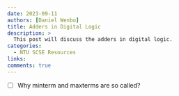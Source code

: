 ```yaml
---
date: 2023-09-11
authors: [Daniel Wenbo]
title: Adders in Digital Logic
description: >
  This post will discuss the adders in digital logic.
categories:
  - NTU SCSE Resources
links:
comments: true
---
```


<!-- more -->

- [ ] Why minterm and maxterms are so called?